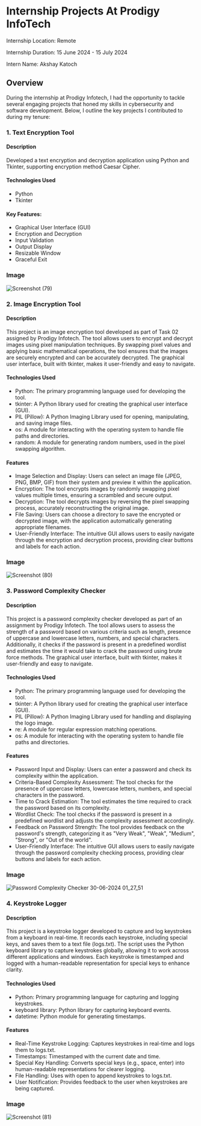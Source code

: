 # Internship Projects At Prodigy InfoTech

Internship Location: Remote

Internship Duration: 15 June 2024 - 15 July 2024

Intern Name: Akshay Katoch


## Overview
During the internship at Prodigy Infotech, I had the opportunity to tackle several engaging projects that honed my skills in cybersecurity and software development. Below, I outline the key projects I contributed to during my tenure:

### 1. Text Encryption Tool

#### Description
Developed a text encryption and decryption application using Python and Tkinter, supporting encryption method Caesar Cipher.

#### Technologies Used
- Python
- Tkinter

#### Key Features:
- Graphical User Interface (GUI)
- Encryption and Decryption
- Input Validation
- Output Display
- Resizable Window
- Graceful Exit

### Image

![Screenshot (79)](https://github.com/Akshay15-png/PRODIGY_INTERNSHIP/assets/93660973/dbe61111-b0e0-4c24-a8d5-ecb5d4c4d7d1)

### 2. Image Encryption Tool

#### Description
This project is an image encryption tool developed as part of Task 02 assigned by Prodigy Infotech. The tool allows users to encrypt and decrypt images using pixel manipulation techniques. By swapping pixel values and applying basic mathematical operations, the tool ensures that the images are securely encrypted and can be accurately decrypted. The graphical user interface, built with tkinter, makes it user-friendly and easy to navigate.

#### Technologies Used
- Python: The primary programming language used for developing the tool.
- tkinter: A Python library used for creating the graphical user interface (GUI).
- PIL (Pillow): A Python Imaging Library used for opening, manipulating, and saving image files.
- os: A module for interacting with the operating system to handle file paths and directories.
- random: A module for generating random numbers, used in the pixel swapping algorithm.

#### Features
- Image Selection and Display: Users can select an image file (JPEG, PNG, BMP, GIF) from their system and preview it within the application.
- Encryption: The tool encrypts images by randomly swapping pixel values multiple times, ensuring a scrambled and secure output.
- Decryption: The tool decrypts images by reversing the pixel swapping process, accurately reconstructing the original image.
- File Saving: Users can choose a directory to save the encrypted or decrypted image, with the application automatically generating appropriate filenames.
- User-Friendly Interface: The intuitive GUI allows users to easily navigate through the encryption and decryption process, providing clear buttons and labels for each action.

### Image

![Screenshot (80)](https://github.com/Akshay15-png/PRODIGY_INTERNSHIP/assets/93660973/d6d10042-5e43-4227-a4a0-d7ec44428210)

### 3. Password Complexity Checker

#### Description
This project is a password complexity checker developed as part of an assignment by Prodigy Infotech. The tool allows users to assess the strength of a password based on various criteria such as length, presence of uppercase and lowercase letters, numbers, and special characters. Additionally, it checks if the password is present in a predefined wordlist and estimates the time it would take to crack the password using brute force methods. The graphical user interface, built with tkinter, makes it user-friendly and easy to navigate.

#### Technologies Used
- Python: The primary programming language used for developing the tool.
- tkinter: A Python library used for creating the graphical user interface (GUI).
- PIL (Pillow): A Python Imaging Library used for handling and displaying the logo image.
- re: A module for regular expression matching operations.
- os: A module for interacting with the operating system to handle file paths and directories.

#### Features
- Password Input and Display: Users can enter a password and check its complexity within the application.
- Criteria-Based Complexity Assessment: The tool checks for the presence of uppercase letters, lowercase letters, numbers, and special characters in the password.
- Time to Crack Estimation: The tool estimates the time required to crack the password based on its complexity.
- Wordlist Check: The tool checks if the password is present in a predefined wordlist and adjusts the complexity assessment accordingly.
- Feedback on Password Strength: The tool provides feedback on the password's strength, categorizing it as "Very Weak", "Weak", "Medium", "Strong", or "Out of the world".
- User-Friendly Interface: The intuitive GUI allows users to easily navigate through the password complexity checking process, providing clear buttons and labels for each action.

### Image
![Password Complexity Checker 30-06-2024 01_27_51](https://github.com/Akshay15-png/PRODIGY_INTERNSHIP/assets/93660973/0a9a81a2-2636-47ab-848c-ec93e40f51d1)

### 4. Keystroke Logger

#### Description
This project is a keystroke logger developed to capture and log keystrokes from a keyboard in real-time. It records each keystroke, including special keys, and saves them to a text file (logs.txt). The script uses the Python keyboard library to capture keystrokes globally, allowing it to work across different applications and windows. Each keystroke is timestamped and logged with a human-readable representation for special keys to enhance clarity.

#### Technologies Used
- Python: Primary programming language for capturing and logging keystrokes.
- keyboard library: Python library for capturing keyboard events.
- datetime: Python module for generating timestamps.

#### Features
- Real-Time Keystroke Logging: Captures keystrokes in real-time and logs them to logs.txt.
- Timestamps: Timestamped with the current date and time.
- Special Key Handling: Converts special keys (e.g., space, enter) into human-readable representations for clearer logging.
- File Handling: Uses with open to append keystrokes to logs.txt.
- User Notification: Provides feedback to the user when keystrokes are being captured.

### Image
![Screenshot (81)](https://github.com/Akshay15-png/PRODIGY_INTERNSHIP/assets/93660973/0fa56182-903a-433f-a06d-3d7d09502b2e)
